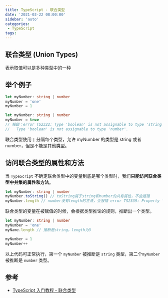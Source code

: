 ```yaml
---
title: TypeScript - 联合类型
date: '2021-03-22 08:00:00'
sidebar: 'auto'
categories:
 - TypeScript
tags:
---
```

## 联合类型 (Union Types)

表示取值可以是多种类型中的一种

## 举个例子

```typescript
let myNumber: string | number
myNumber = 'one'
myNumber = 1
```

```typescript
let myNumber: string | number
myNumber = true 
// 報錯：error TS2322: Type 'boolean' is not assignable to type 'string | number'.
//   Type 'boolean' is not assignable to type 'number'.
```

联合类型使用 `|` 分隔每个类型，允许 myNumber 的类型是 string 或者 number，但是不能是其他类型。

## 访问联合类型的属性和方法

当 `TypeScript` 不确定联合类型中的变量到底是哪个类型时，我们**只能访问联合类型中并集的属性和方法**。

```typescript
let myNumber: string | number
myNumber.toString() // toString属于string和number的共有属性，不会报错
myNumber.length // number没有length的方法，会报错 error TS2339: Property 'length' does not exist on type 'number'.
```

联合类型的变量在被赋值的时候，会根据类型推论的规则，推断出一个类型。

```typescript
let myNumber: string | number
myNumber = 'one'
myName.length // 推断是string，length为3

myNumber = 1
myNumber++
```

以上代码可正常执行，第一个 `myNumber` 被推断是 `string` 类型，第二个`myNumber` 被推断是 `number` 类型。

## 参考

-   [TypeScript 入门教程 - 联合类型](https://ts.xcatliu.com/basics/union-types)
